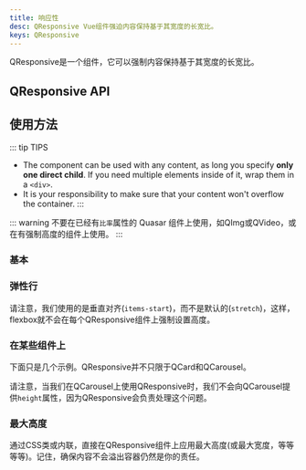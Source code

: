 ```yaml
---
title: 响应性
desc: QResponsive Vue组件强迫内容保持基于其宽度的长宽比。
keys: QResponsive
---
```


QResponsive是一个组件，它可以强制内容保持基于其宽度的长宽比。

## QResponsive API

<doc-api file="QResponsive" />

## 使用方法

::: tip TIPS
* The component can be used with any content, as long you specify **only one direct child**. If you need multiple elements inside of it, wrap them in a `<div>`.
* It is your responsibility to make sure that your content won't overflow the container.
:::

::: warning
不要在已经有`比率`属性的 Quasar 组件上使用，如QImg或QVideo，或在有强制高度的组件上使用。
:::

### 基本

<doc-example title="基本用法" file="QResponsive/Basic" />

### 弹性行

请注意，我们使用的是垂直对齐(`items-start`)，而不是默认的(`stretch`)，这样，flexbox就不会在每个QResponsive组件上强制设置高度。

<doc-example title="基本用法" file="QResponsive/FlexRow" />

### 在某些组件上

下面只是几个示例。QResponsive并不只限于QCard和QCarousel。

<doc-example title="关于QCard" file="QResponsive/Card" />

<doc-example title="关于QCardSection" file="QResponsive/CardSection" />

<doc-example title="关于QTable" file="QResponsive/Table" />

请注意，当我们在QCarousel上使用QResponsive时，我们不会向QCarousel提供`height`属性，因为QResponsive会负责处理这个问题。

<doc-example title="在QCarousel上" file="QResponsive/Carousel" />

### 最大高度

通过CSS类或内联，直接在QResponsive组件上应用最大高度(或最大宽度，等等等等)。记住，确保内容不会溢出容器仍然是你的责任。

<doc-example title="QCard上" file="QResponsive/MaxHeight" />
